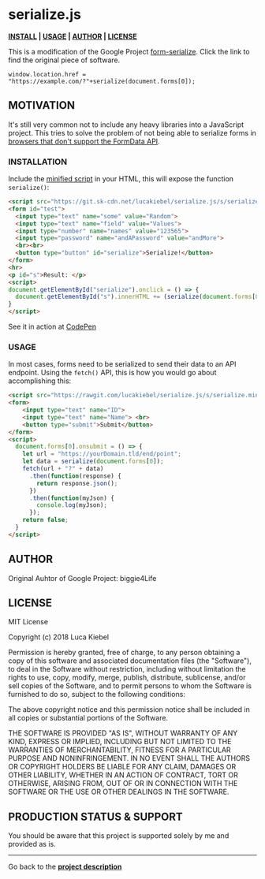# serialize.js
[d]: #project
**[INSTALL][i] | [USAGE][u] | [AUTHOR][auth] | [LICENSE][cpl]**

This is a modification of the Google Project [form-serialize](https://code.google.com/archive/p/form-serialize/). Click the link to find the original piece of software. 

```
window.location.href = "https://example.com/?"+serialize(document.forms[0]);
```

## MOTIVATION
It's still very common not to include any heavy libraries into a JavaScript project. This tries to solve the problem of not being able to serialize forms in [browsers that don't support the FormData API](https://developer.mozilla.org/en-US/docs/Web/API/FormData#Browser_compatibility). 

### INSTALLATION
[i]: #installation 'Installation guide' 

Include the [minified script](https://git.sk-cdn.net/lucakiebel/serialize.js/s/serialize.min.js) in your HTML, this will expose the function `serialize()`:
```html
<script src="https://git.sk-cdn.net/lucakiebel/serialize.js/s/serialize.min.js"></script>
<form id="test">
  <input type="text" name="some" value="Random">
  <input type="text" name="field" value="Values"> 
  <input type="number" name="names" value="123565">
  <input type="password" name="andAPassword" value="andMore">
  <br><br>
  <button type="button" id="serialize">Serialize!</button>
</form>
<hr>
<p id="s">Result: </p>
<script>
document.getElementById("serialize").onclick = () => {
  document.getElementById("s").innerHTML += (serialize(document.forms[0])); 
}
</script>
```
See it in action at [CodePen](https://codepen.io/klequex/pen/VxzxwN?editors=1010#0)


### USAGE
[u]: #usage 'Product usage'

In most cases, forms need to be serialized to send their data to an API endpoint. Using the `fetch()` API, this is how you would go about accomplishing this:
```html
<script src="https://rawgit.com/lucakiebel/serialize.js/s/serialize.min.js"></script>
<form>
	<input type="text" name="ID">
	<input type="text" name="Name"> <br>
	<button type="submit">Submit</button>
</form>
<script> 
  document.forms[0].onsubmit = () => { 
    let url = "https://yourDomain.tld/end/point";
    let data = serialize(document.forms[0]); 
    fetch(url + "?" + data)
      .then(function(response) {
        return response.json();
      })
      .then(function(myJson) {
        console.log(myJson);
      });
    return false; 
  } 
</script>
```

## AUTHOR
[auth]: #author 'Credits & author\'s contacts info '
Original Auhtor of Google Project: biggie4Life

## LICENSE
[cpl]:#contribution--license 'Contribution guide & license info'

MIT License

Copyright (c) 2018 Luca Kiebel

Permission is hereby granted, free of charge, to any person obtaining a copy
of this software and associated documentation files (the "Software"), to deal
in the Software without restriction, including without limitation the rights
to use, copy, modify, merge, publish, distribute, sublicense, and/or sell
copies of the Software, and to permit persons to whom the Software is
furnished to do so, subject to the following conditions:

The above copyright notice and this permission notice shall be included in all
copies or substantial portions of the Software.

THE SOFTWARE IS PROVIDED "AS IS", WITHOUT WARRANTY OF ANY KIND, EXPRESS OR
IMPLIED, INCLUDING BUT NOT LIMITED TO THE WARRANTIES OF MERCHANTABILITY,
FITNESS FOR A PARTICULAR PURPOSE AND NONINFRINGEMENT. IN NO EVENT SHALL THE
AUTHORS OR COPYRIGHT HOLDERS BE LIABLE FOR ANY CLAIM, DAMAGES OR OTHER
LIABILITY, WHETHER IN AN ACTION OF CONTRACT, TORT OR OTHERWISE, ARISING FROM,
OUT OF OR IN CONNECTION WITH THE SOFTWARE OR THE USE OR OTHER DEALINGS IN THE
SOFTWARE.

## PRODUCTION STATUS & SUPPORT
[ps]: #production-status--support 'Production use disclaimer & support info'

You should be aware that this project is supported solely by me and provided as is.

<hr>

Go back to the **[project description][d]**
